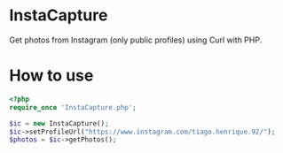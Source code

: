 # InstaCapture
Get photos from Instagram (only public profiles) using Curl with PHP.

# How to use
```php
<?php
require_once 'InstaCapture.php';

$ic = new InstaCapture();
$ic->setProfileUrl("https://www.instagram.com/tiago.henrique.92/");
$photos = $ic->getPhotos();
```

